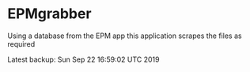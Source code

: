 # EPMgrabber
Using a database from the EPM app this application scrapes the files as required


Latest backup: Sun Sep 22 16:59:02 UTC 2019
